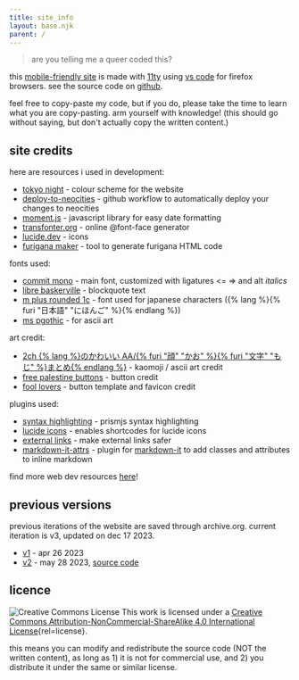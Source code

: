 ```yaml
---
title: site_info
layout: base.njk
parent: /
---
```


> are you telling me a queer coded this?

this [mobile-friendly site](https://kalechips.net/responsive/index) is made with [11ty](https://www.11ty.dev/docs/getting-started/) using [vs code](https://code.visualstudio.com/) for firefox browsers. see the source code on [github](https://github.com/tencurse/neocities).

feel free to copy-paste my code, but if you do, please take the time to learn what you are copy-pasting. arm yourself with knowledge! (this should go without saying, but don't actually copy the written content.)

## site credits

here are resources i used in development:

- [tokyo night](https://github.com/folke/tokyonight.nvim) - colour scheme for the website
- [deploy-to-neocities](https://deploy-to-neocities.neocities.org/) - github workflow to automatically deploy your changes to neocities
- [moment.js](https://momentjs.com/) - javascript library for easy date formatting
- [transfonter.org](https://transfonter.org/) - online @font-face generator
- [lucide.dev](https://lucide.dev/) - icons
- [furigana maker](https://nihongodera.com/tools/furigana-maker) - tool to generate furigana HTML code

fonts used:

- [commit mono](https://commitmono.com/) - main font, customized with ligatures <= => and alt *italics*
- [libre baskerville](https://fonts.google.com/specimen/Libre+Baskerville) - blockquote text
- [m plus rounded 1c](https://fonts.google.com/specimen/M+PLUS+Rounded+1c) - font used for japanese characters ({% lang %}{% furi "日本語" "にほんご" %}{% endlang %})
- [ms pgothic](https://eng.m.fontke.com/font/10400069/download/) - for ascii art

art credit:

- [2ch {% lang %}のかわいい AA/{% furi "顔" "かお" %}{% furi "文字" "もじ" %}まとめ{% endlang %}](https://2ch-aa.blogspot.com/) - kaomoji / ascii art credit
- [free palestine buttons](https://hillhouse.neocities.org/journal/notes/palestine) - button credit
- [fool lovers](https://www.foollovers.com/) - button template and favicon credit

plugins used:

- [syntax highlighting](https://www.11ty.dev/docs/plugins/syntaxhighlight/) - prismjs syntax highlighting
- [lucide icons](https://github.com/GrimLink/eleventy-plugin-lucide-icons) - enables shortcodes for lucide icons
- [external links](https://www.npmjs.com/package/@sardine/eleventy-plugin-external-links) - make external links safer
- [markdown-it-attrs](https://www.npmjs.com/package/markdown-it-attrs) - plugin for [markdown-it](https://github.com/markdown-it/markdown-it)  to add classes and attributes to inline markdown

find more web dev resources [here](/resources/dev)!

## previous versions

previous iterations of the website are saved through archive.org. current iteration is v3, updated on dec 17 2023.

- [v1](https://web.archive.org/web/20230529165943/https://10kph.neocities.org/) - apr 26 2023
- [v2](https://web.archive.org/web/20231210035358/https://10kph.neocities.org/) - may 28 2023, [source code](https://github.com/tencurse/neocities-v2)

## licence

![Creative Commons License](https://i.creativecommons.org/l/by-nc-sa/4.0/80x15.png) This work is licensed under a [Creative Commons Attribution-NonCommercial-ShareAlike 4.0 International License](tp://creativecommons.org/licenses/by-nc-sa/4.0/){rel=license}.

this means you can modify and redistribute the source code (NOT the written content), as long as 1) it is not for commercial use, and 2) you distribute it under the same or similar license.